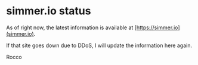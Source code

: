 # simmer.io status

As of right now, the latest information is available at [https://simmer.io](simmer.io).

If that site goes down due to DDoS, I will update the information here again.

Rocco

